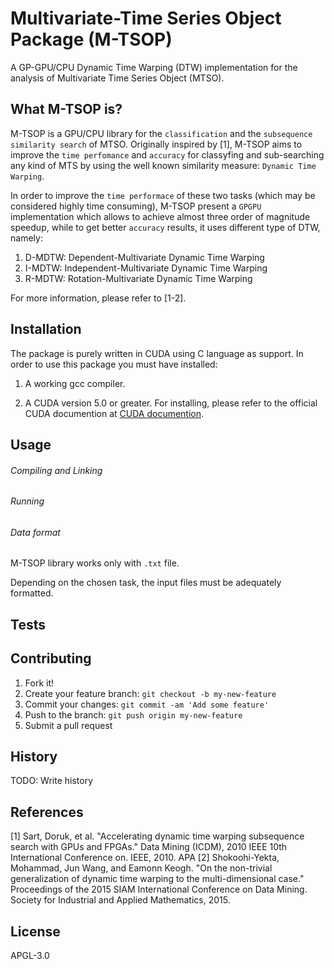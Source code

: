 # Multivariate-Time Series Object Package (M-TSOP)

A GP-GPU/CPU Dynamic Time Warping (DTW) implementation for the analysis of Multivariate Time Series Object (MTSO).

## What M-TSOP is?

M-TSOP is a GPU/CPU library for the `classification` and the `subsequence similarity search` of MTSO. Originally inspired by [1], M-TSOP aims to improve the `time perfomance` and `accuracy` for classyfing and sub-searching any kind of MTS by using the well known similarity measure: `Dynamic Time Warping`. 

In order to improve the `time performace` of these two tasks (which may be considered highly time consuming), M-TSOP present a `GPGPU` implementation which allows to achieve almost three order of magnitude speedup, while to get better `accuracy` results, it uses different type of DTW, namely:

1. D-MDTW: Dependent-Multivariate Dynamic Time Warping
2. I-MDTW: Independent-Multivariate Dynamic Time Warping
3. R-MDTW: Rotation-Multivariate Dynamic Time Warping

For more information, please refer to [1-2].

## Installation

The package is purely written in CUDA using C language as support. In order to use this package you must have installed:

1. A working gcc compiler. 

2. A CUDA version 5.0 or greater. For installing, please refer to the official CUDA documention at [CUDA documention](http://docs.nvidia.com/cuda/#axzz4al7PKeAs).


## Usage

###### Compiling and Linking



###### Running


###### Data format

M-TSOP library works only with `.txt` file.

Depending on the chosen task, the input files must be adequately formatted. 


## Tests

## Contributing

1. Fork it!
2. Create your feature branch: `git checkout -b my-new-feature`
3. Commit your changes: `git commit -am 'Add some feature'`
4. Push to the branch: `git push origin my-new-feature`
5. Submit a pull request

## History

TODO: Write history

## References

[1] Sart, Doruk, et al. "Accelerating dynamic time warping subsequence search with GPUs and FPGAs." Data Mining (ICDM), 2010 IEEE 10th International Conference on. IEEE, 2010.
APA	
[2] Shokoohi-Yekta, Mohammad, Jun Wang, and Eamonn Keogh. "On the non-trivial generalization of dynamic time warping to the multi-dimensional case." Proceedings of the 2015 SIAM International Conference on Data Mining. Society for Industrial and Applied Mathematics, 2015.


## License

APGL-3.0
